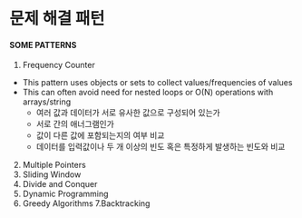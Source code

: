 # 문제 해결 패턴

#### SOME PATTERNS
1. Frequency Counter
- This pattern uses objects or sets to collect values/frequencies of values
- This can often avoid need for nested loops or O(N) operations with arrays/string
  - 여러 값과 데이터가 서로 유사한 값으로 구성되어 있는가
  - 서로 간의 애너그램인가
  - 값이 다른 값에 포함되는지의 여부 비교
  - 데이터를 입력값이나 두 개 이상의 빈도 혹은 특정하게 발생하는 빈도와 비교

2. Multiple Pointers
3. Sliding Window
4. Divide and Conquer
5. Dynamic Programming
6. Greedy Algorithms
7.Backtracking
